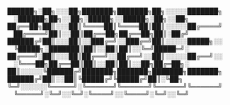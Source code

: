 ██████╗░██╗░░░██╗███████╗███████╗██╗░░░░░███████╗  ░██████╗██╗░░██╗░█████╗░░█████╗░██╗░░██╗
██╔══██╗██║░░░██║╚════██║╚════██║██║░░░░░██╔════╝  ██╔════╝██║░░██║██╔══██╗██╔══██╗██║░██╔╝
██████╔╝██║░░░██║░░███╔═╝░░███╔═╝██║░░░░░█████╗░░  ╚█████╗░███████║██║░░██║██║░░╚═╝█████═╝░
██╔═══╝░██║░░░██║██╔══╝░░██╔══╝░░██║░░░░░██╔══╝░░  ░╚═══██╗██╔══██║██║░░██║██║░░██╗██╔═██╗░
██║░░░░░╚██████╔╝███████╗███████╗███████╗███████╗  ██████╔╝██║░░██║╚█████╔╝╚█████╔╝██║░╚██╗
╚═╝░░░░░░╚═════╝░╚══════╝╚══════╝╚══════╝╚══════╝  ╚═════╝░╚═╝░░╚═╝░╚════╝░░╚════╝░╚═╝░░╚═╝
